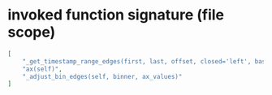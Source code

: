# invoked function signature (file scope)

```json
[
    "_get_timestamp_range_edges(first, last, offset, closed='left', base=0)",
    "ax(self)",
    "_adjust_bin_edges(self, binner, ax_values)"
]
```
